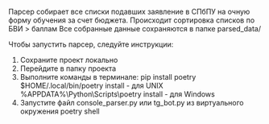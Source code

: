 Парсер собирает все списки подавших заявление в СПбПУ на очную форму обучения за счет бюджета.
Происходит сортировка списков по БВИ > баллам
Все собранные данные сохраняются в папке parsed_data/

Чтобы запустить парсер, следуйте инструкции:
1. Сохраните проект локально
2. Перейдите в папку проекта
3. Выполните команды в терминале:
  pip install poetry
  $HOME/.local/bin/poetry install  - для UNIX
  %APPDATA%\Python\Scripts\poetry install  - для Windows
4. Запустите файл console_parser.py или tg_bot.py из виртуального окружения poetry shell
